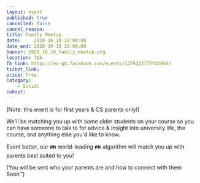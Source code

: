```yaml
---
layout: event
published: true
cancelled: false
cancel_reason:
title: Family Meetup
date:     2020-10-10 18:00:00
date_end: 2020-10-10 19:00:00
banner: 2020_10_10_family_meetup.png
location: TBA
fb_link: https://en-gb.facebook.com/events/1279223775743944/
ticket_link: 
price: Free
category:
    - Social
cohost:
---
```


(Note: this event is for first years & CS parents only!)

We'll be matching you up with some older students on your course so you can have someone to talk to for advice & insight into university life, the course, and anything else you'd like to know.

Event better, our 👪 world-leading 👪 algorithm will match you up with parents best suited to you!

(You will be sent who your parents are and how to connect with them Soon™)